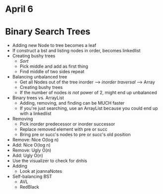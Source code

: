 # April 6

# Binary Search Trees
- Adding new Node to tree becomes a leaf
- If construct a bst and listing nodes in order, becomes linkedlist
- Creating bushy trees
  - *Sort*
  - Pick middle and add as first thing
  - Find middle of two sides repeat
- Balancing unbalanced tree
  - Get all Nodes out of the tree inorder --> *inorder traversal* --> Array
  - Creating bushy trees
  - If the number of nodes *is not* power of 2, might end up unbalanced
- Binary trees vs. ArrayList
  - Adding, removing, and finding can be MUCH faster
  - If you're just searching, use an ArrayList because you could end up with a linkedlist
- Removing
  - Pick inorder predecessor or inorder successor
  - Replace removed element with pre or succ
  - Bring pre or succ's nodes to pre or succ's old position
- Remove: Nice O(log n)
- Add: Nice O(log n)
- Remove: Ugly O(n)
- Add: Ugly O(n)
- Use the visualizer to check for dnhis
- Adding
  - Look at joannaNotes
- Self-balancing BST
  - AVL
  - RedBlack
